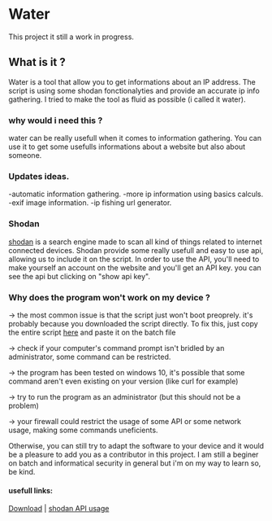 # Water
This project it still a work in progress.


## What is it ?
Water is a tool that allow you to get informations about an IP address.
The script is using some shodan fonctionalyties and provide an accurate ip info gathering.
I tried to make the tool as fluid as possible (i called it water).

### why would i need this ?
 water can be really usefull when it comes to information gathering. You can use it to get some usefulls informations about a website but also about someone.

### Updates ideas.

-automatic information gathering.
-more ip information using basics calculs.
-exif image information.
-ip fishing url generator.

### Shodan
[shodan](https://www.shodan.io/) is a search engine made to scan all kind of things related to internet connected devices.
Shodan provide some really usefull and easy to use api, allowing us to include it on the script. In order to use the API, you'll need to make yourself an account on the website and you'll get an API key. you can see the api but clicking on "show api key".

### Why does the program won't work on my device ?

-> the most common issue is that the script just won't boot preoprely. it's probably because you downloaded the script directly. To fix this, just copy the entire script [here](https://raw.githubusercontent.com/b3rt1ng/Water/master/main.bat) and paste it on the batch file

-> check if your computer's command prompt isn't bridled by an administrator, some command can be restricted.

-> the program has been tested on windows 10, it's possible that some command aren't even existing on your version (like curl for example)

-> try to run the program as an administrator (but this should not be a problem)

-> your firewall could restrict the usage of some API or some network usage, making some commands uneficients.

Otherwise, you can still try to adapt the software to your device and it would be a pleasure to add you as a contributor in this project.
I am still a beginer on batch and informatical security in general but i'm on my way to learn so, be kind.

#### usefull links:
[Download](https://github.com/b3rt1ng/Water/files/3311720/water.zip) |
[shodan API usage](https://developer.shodan.io/api)

